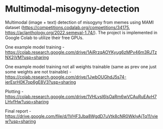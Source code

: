 # Multimodal-misogyny-detection

Multimodal (image + text) detection of misogyny from memes using MAMI dataset (https://competitions.codalab.org/competitions/34175, https://aclanthology.org/2022.semeval-1.74/).
The project is implemented in Google Colab to utilize their free GPUs.

One example model training - https://colab.research.google.com/drive/1AiRrzqAOYKyug6zMPv46m3RJTzNX2jVM?usp=sharing

One example model training not all weights trainable (same as prev one just some weights are not trainable) - https://colab.research.google.com/drive/1JwbOUGhdJ5s74-ierEsrH0K7op6gE8V3?usp=sharing

Plotting - https://colab.research.google.com/drive/1VHLvsl6lsOaRm6wVCAuRuEAvH7LHvfHw?usp=sharing

Final report - https://drive.google.com/file/d/1VHF3Jba8WgdD7uVtk8cNR0WkIyAjTq11/view?usp=sharing

